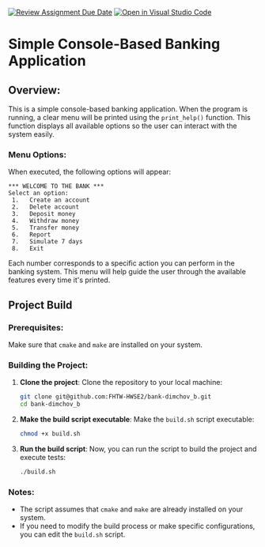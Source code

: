 [![Review Assignment Due Date](https://classroom.github.com/assets/deadline-readme-button-22041afd0340ce965d47ae6ef1cefeee28c7c493a6346c4f15d667ab976d596c.svg)](https://classroom.github.com/a/RxH5GUXD)
[![Open in Visual Studio Code](https://classroom.github.com/assets/open-in-vscode-2e0aaae1b6195c2367325f4f02e2d04e9abb55f0b24a779b69b11b9e10269abc.svg)](https://classroom.github.com/online_ide?assignment_repo_id=18374949&assignment_repo_type=AssignmentRepo)


# Simple Console-Based Banking Application

## Overview:
This is a simple console-based banking application. When the program is running, a clear menu will be printed using the `print_help()` function. This function displays all available options so the user can interact with the system easily.

### Menu Options:
When executed, the following options will appear:

```
*** WELCOME TO THE BANK ***
Select an option:
 1.   Create an account
 2.   Delete account
 3.   Deposit money
 4.   Withdraw money
 5.   Transfer money
 6.   Report
 7.   Simulate 7 days
 8.   Exit
```

Each number corresponds to a specific action you can perform in the banking system. This menu will help guide the user through the available features every time it's printed.

## Project Build

### Prerequisites:
Make sure that `cmake` and `make` are installed on your system.

### Building the Project:

1. **Clone the project**:
   Clone the repository to your local machine:

   ```bash
   git clone git@github.com:FHTW-HWSE2/bank-dimchov_b.git
   cd bank-dimchov_b
   ```

2. **Make the build script executable**:
   Make the `build.sh` script executable:

   ```bash
   chmod +x build.sh
   ```

3. **Run the build script**:
   Now, you can run the script to build the project and execute tests:

   ```bash
   ./build.sh
   ```

### Notes:
- The script assumes that `cmake` and `make` are already installed on your system.
- If you need to modify the build process or make specific configurations, you can edit the `build.sh` script.

